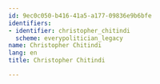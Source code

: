 ```yaml
---
id: 9ec0c050-b416-41a5-a177-09836e9b6bfe
identifiers:
- identifier: christopher_chitindi
  scheme: everypolitician_legacy
name: Christopher Chitindi
lang: en
title: Christopher Chitindi

---
```

